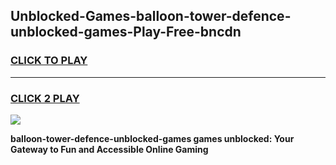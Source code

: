 
## Unblocked-Games-balloon-tower-defence-unblocked-games-Play-Free-bncdn
<h3>
<a href="https://premium76.site?title=balloon-tower-defence-unblocked-games&ref=21A">CLICK TO PLAY</a></h3>
<hr>

<h3>
<a href="https://premium76.site?title=balloon-tower-defence-unblocked-games&ref=21A">CLICK 2 PLAY</a>
  
</h3>

<a href="https://premium76.site?title=balloon-tower-defence-unblocked-games&ref=21A"><img src="https://clearcache.store/games.png"></a>


**balloon-tower-defence-unblocked-games games unblocked: Your Gateway to Fun and Accessible Online Gaming**
